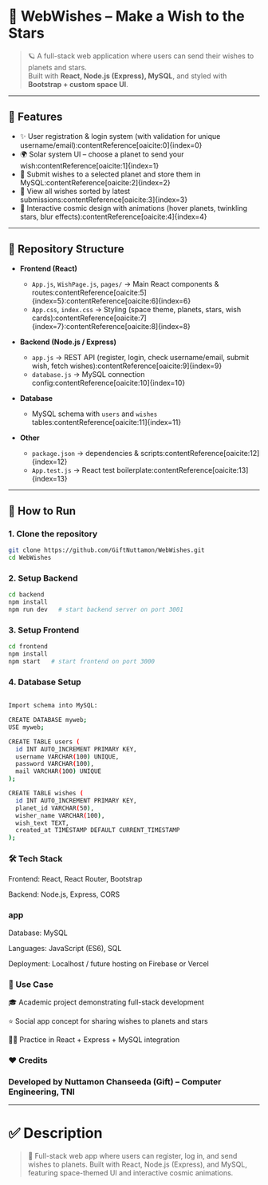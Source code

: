 # 🌌 WebWishes – Make a Wish to the Stars  

> 🪐 A full-stack web application where users can send their wishes to planets and stars.  
> Built with **React, Node.js (Express), MySQL**, and styled with **Bootstrap + custom space UI**.  

---

## 🌟 Features
- ✨ User registration & login system (with validation for unique username/email):contentReference[oaicite:0]{index=0}  
- 🌍 Solar system UI – choose a planet to send your wish:contentReference[oaicite:1]{index=1}  
- 📩 Submit wishes to a selected planet and store them in MySQL:contentReference[oaicite:2]{index=2}  
- 📜 View all wishes sorted by latest submissions:contentReference[oaicite:3]{index=3}  
- 🌌 Interactive cosmic design with animations (hover planets, twinkling stars, blur effects):contentReference[oaicite:4]{index=4}  

---

## 📂 Repository Structure
- **Frontend (React)**
  - `App.js`, `WishPage.js`, `pages/` → Main React components & routes:contentReference[oaicite:5]{index=5}:contentReference[oaicite:6]{index=6}  
  - `App.css`, `index.css` → Styling (space theme, planets, stars, wish cards):contentReference[oaicite:7]{index=7}:contentReference[oaicite:8]{index=8}  

- **Backend (Node.js / Express)**
  - `app.js` → REST API (register, login, check username/email, submit wish, fetch wishes):contentReference[oaicite:9]{index=9}  
  - `database.js` → MySQL connection config:contentReference[oaicite:10]{index=10}  

- **Database**
  - MySQL schema with `users` and `wishes` tables:contentReference[oaicite:11]{index=11}  

- **Other**
  - `package.json` → dependencies & scripts:contentReference[oaicite:12]{index=12}  
  - `App.test.js` → React test boilerplate:contentReference[oaicite:13]{index=13}  

---

## 🚀 How to Run

### 1. Clone the repository
```bash
git clone https://github.com/GiftNuttamon/WebWishes.git
cd WebWishes
```
### 2. Setup Backend
```bash
cd backend
npm install
npm run dev   # start backend server on port 3001
```
### 3. Setup Frontend
```bash
cd frontend
npm install
npm start   # start frontend on port 3000
```
### 4. Database Setup
```bash

Import schema into MySQL:

CREATE DATABASE myweb;
USE myweb;

CREATE TABLE users (
  id INT AUTO_INCREMENT PRIMARY KEY,
  username VARCHAR(100) UNIQUE,
  password VARCHAR(100),
  mail VARCHAR(100) UNIQUE
);

CREATE TABLE wishes (
  id INT AUTO_INCREMENT PRIMARY KEY,
  planet_id VARCHAR(50),
  wisher_name VARCHAR(100),
  wish_text TEXT,
  created_at TIMESTAMP DEFAULT CURRENT_TIMESTAMP
);
```

### 🛠 Tech Stack

Frontend: React, React Router, Bootstrap

Backend: Node.js, Express, CORS

### app

Database: MySQL

Languages: JavaScript (ES6), SQL

Deployment: Localhost / future hosting on Firebase or Vercel

### 📌 Use Case

🎓 Academic project demonstrating full-stack development

⭐ Social app concept for sharing wishes to planets and stars

🧑‍💻 Practice in React + Express + MySQL integration

### ❤️ Credits

### Developed by Nuttamon Chanseeda (Gift) – Computer Engineering, TNI


---

# ✅ Description  
> 🌌 Full-stack web app where users can register, log in, and send wishes to planets. Built with React, Node.js (Express), and MySQL, featuring space-themed UI and interactive cosmic animations.  

